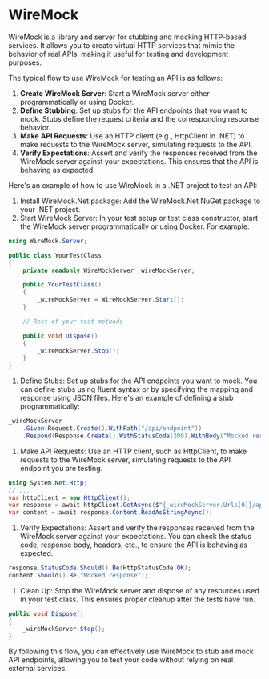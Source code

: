 # WireMock

WireMock is a library and server for stubbing and mocking HTTP-based services. It allows you to create virtual HTTP services that mimic the behavior of real APIs, making it useful for testing and development purposes.

The typical flow to use WireMock for testing an API is as follows:

1. **Create WireMock Server**: Start a WireMock server either programmatically or using Docker.
2. **Define Stubbing**: Set up stubs for the API endpoints that you want to mock. Stubs define the request criteria and the corresponding response behavior.
3. **Make API Requests**: Use an HTTP client (e.g., HttpClient in .NET) to make requests to the WireMock server, simulating requests to the API.
4. **Verify Expectations**: Assert and verify the responses received from the WireMock server against your expectations. This ensures that the API is behaving as expected.

Here's an example of how to use WireMock in a .NET project to test an API:

1. Install WireMock.Net package: Add the WireMock.Net NuGet package to your .NET project.
2. Start WireMock Server: In your test setup or test class constructor, start the WireMock server programmatically or using Docker. For example:

```csharp
using WireMock.Server;

public class YourTestClass
{
    private readonly WireMockServer _wireMockServer;

    public YourTestClass()
    {
        _wireMockServer = WireMockServer.Start();
    }

    // Rest of your test methods

    public void Dispose()
    {
        _wireMockServer.Stop();
    }
}
```

1. Define Stubs: Set up stubs for the API endpoints you want to mock. You can define stubs using fluent syntax or by specifying the mapping and response using JSON files. Here's an example of defining a stub programmatically:

```csharp
_wireMockServer
    .Given(Request.Create().WithPath("/api/endpoint"))
    .Respond(Response.Create().WithStatusCode(200).WithBody("Mocked response"));
```

1. Make API Requests: Use an HTTP client, such as HttpClient, to make requests to the WireMock server, simulating requests to the API endpoint you are testing.

```csharp
using System.Net.Http;
// ...
var httpClient = new HttpClient();
var response = await httpClient.GetAsync($"{_wireMockServer.Urls[0]}/api/endpoint");
var content = await response.Content.ReadAsStringAsync();
```

1. Verify Expectations: Assert and verify the responses received from the WireMock server against your expectations. You can check the status code, response body, headers, etc., to ensure the API is behaving as expected.

```csharp
response.StatusCode.Should().Be(HttpStatusCode.OK);
content.Should().Be("Mocked response");
```

1. Clean Up: Stop the WireMock server and dispose of any resources used in your test class. This ensures proper cleanup after the tests have run.

```csharp
public void Dispose()
{
    _wireMockServer.Stop();
}
```

By following this flow, you can effectively use WireMock to stub and mock API endpoints, allowing you to test your code without relying on real external services.